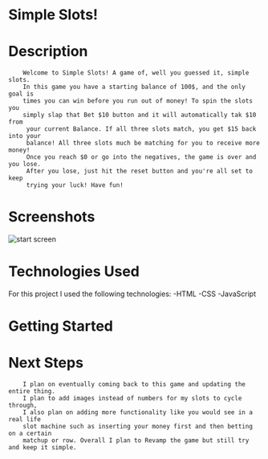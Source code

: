 #                             Simple Slots!


#                              Description

        Welcome to Simple Slots! A game of, well you guessed it, simple slots.
        In this game you have a starting balance of 100$, and the only goal is 
        times you can win before you run out of money! To spin the slots you
        simply slap that Bet $10 button and it will automatically tak $10 from 
         your current Balance. If all three slots match, you get $15 back into your
         balance! All three slots much be matching for you to receive more money!
         Once you reach $0 or go into the negatives, the game is over and you lose.
         After you lose, just hit the reset button and you're all set to keep 
         trying your luck! Have fun! 



#                               Screenshots

    
![start screen](/img/Starting-screen.png)



#                               Technologies Used
 For this project I used the following technologies:
    -HTML
    -CSS
    -JavaScript



#                                Getting Started
    







#                                   Next Steps
        I plan on eventually coming back to this game and updating the entire thing.
        I plan to add images instead of numbers for my slots to cycle through, 
        I also plan on adding more functionality like you would see in a real life 
        slot machine such as inserting your money first and then betting on a certain 
        matchup or row. Overall I plan to Revamp the game but still try and keep it simple.
